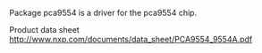 Package pca9554 is a driver for the pca9554 chip.

Product data sheet http://www.nxp.com/documents/data_sheet/PCA9554_9554A.pdf


